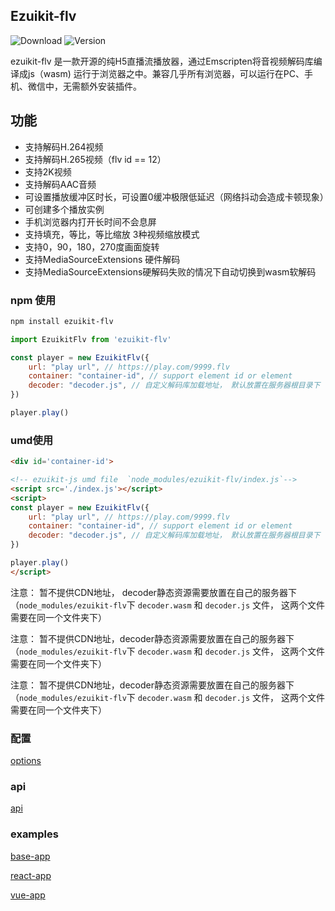 ## Ezuikit-flv

![Download](https://img.shields.io/npm/dm/ezuikit-flv.svg)
![Version](https://img.shields.io/npm/v/ezuikit-flv.svg)

ezuikit-flv 是一款开源的纯H5直播流播放器，通过Emscripten将音视频解码库编译成js（wasm) 运行于浏览器之中。兼容几乎所有浏览器，可以运行在PC、手机、微信中，无需额外安装插件。

## 功能

- 支持解码H.264视频
- 支持解码H.265视频（flv id == 12）
- 支持2K视频
- 支持解码AAC音频
- 可设置播放缓冲区时长，可设置0缓冲极限低延迟（网络抖动会造成卡顿现象）
- 可创建多个播放实例
- 手机浏览器内打开长时间不会息屏
- 支持填充，等比，等比缩放 3种视频缩放模式
- 支持0，90，180，270度画面旋转
- 支持MediaSourceExtensions 硬件解码
- 支持MediaSourceExtensions硬解码失败的情况下自动切换到wasm软解码

### npm 使用

```bash
npm install ezuikit-flv
```

```js
import EzuikitFlv from 'ezuikit-flv'

const player = new EzuikitFlv({
    url: "play url", // https://play.com/9999.flv
    container: "container-id", // support element id or element
    decoder: "decoder.js", // 自定义解码库加载地址， 默认放置在服务器根目录下
})

player.play()
```

### umd使用 

```html
<div id='container-id'>

<!-- ezuikit-js umd file  `node_modules/ezuikit-flv/index.js`-->
<script src='./index.js'></script>
<script>
const player = new EzuikitFlv({
    url: "play url", // https://play.com/9999.flv
    container: "container-id", // support element id or element
    decoder: "decoder.js", // 自定义解码库加载地址， 默认放置在服务器根目录下
})

player.play()
</script>
```

注意： 暂不提供CDN地址， decoder静态资源需要放置在自己的服务器下（`node_modules/ezuikit-flv`下 `decoder.wasm` 和 `decoder.js` 文件， 这两个文件需要在同一个文件夹下）

注意： 暂不提供CDN地址，decoder静态资源需要放置在自己的服务器下（`node_modules/ezuikit-flv`下 `decoder.wasm` 和 `decoder.js` 文件， 这两个文件需要在同一个文件夹下）

注意： 暂不提供CDN地址，decoder静态资源需要放置在自己的服务器下（`node_modules/ezuikit-flv`下 `decoder.wasm` 和 `decoder.js` 文件， 这两个文件需要在同一个文件夹下）


### 配置

[options](https://ezviz-openbiz.github.io/EZUIKit-flv/global.html#FlvOptions)

### api

[api](https://ezviz-openbiz.github.io/EZUIKit-flv/EzuikitFlv.html)


### examples

[base-app](https://github.com/Ezviz-OpenBiz/EZUIKit-flv/tree/master/examples/base-app)

[react-app](https://github.com/Ezviz-OpenBiz/EZUIKit-flv/tree/master/examples/react-app)

[vue-app](https://github.com/Ezviz-OpenBiz/EZUIKit-flv/tree/master/examples/vue-app)



